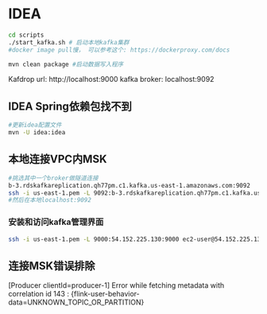 # IDEA

```bash
cd scripts
./start_kafka.sh # 启动本地kafka集群
#docker image pull慢， 可以参考这个: https://dockerproxy.com/docs

mvn clean package #启动数据写入程序
```

Kafdrop url: http://localhost:9000
kafka broker: localhost:9092

## IDEA Spring依赖包找不到

```bash
#更新idea配置文件
mvn -U idea:idea
```

## 本地连接VPC内MSK

```bash
#挑选其中一个broker做隧道连接
b-3.rdskafkareplication.qh77pm.c1.kafka.us-east-1.amazonaws.com:9092
ssh -i us-east-1.pem -L 9092:b-3.rdskafkareplication.qh77pm.c1.kafka.us-east-1.amazonaws.com:9092 ec2-user@54.152.225.130
#然后在本地localhost:9092
```

### 安装和访问kafka管理界面

```bash
ssh -i us-east-1.pem -L 9000:54.152.225.130:9000 ec2-user@54.152.225.130
```

## 连接MSK错误排除

[Producer clientId=producer-1] Error while fetching metadata with correlation id 143 :
{flink-user-behavior-data=UNKNOWN_TOPIC_OR_PARTITION}

